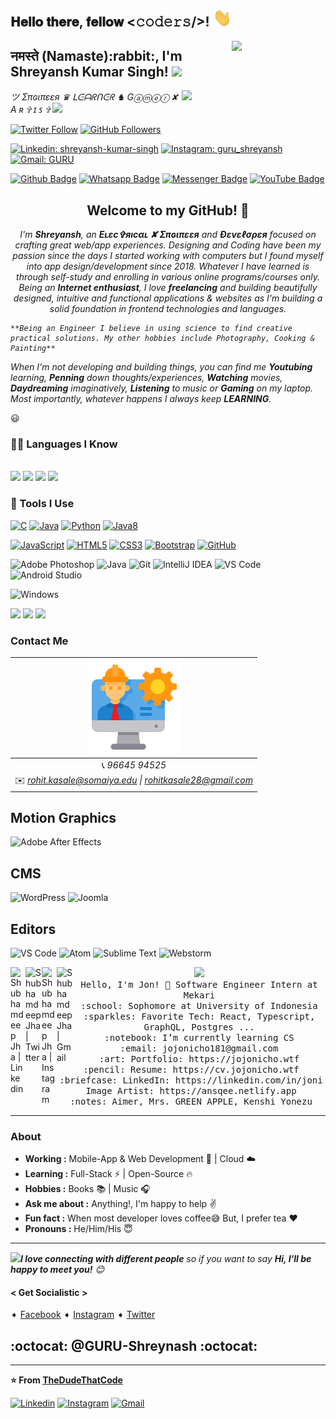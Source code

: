 <h2> 𝐇𝐞𝐥𝐥𝐨 𝐭𝐡𝐞𝐫𝐞, 𝐟𝐞𝐥𝐥𝐨𝐰 <𝚌𝚘𝚍𝚎𝚛𝚜/>! <img src="https://raw.githubusercontent.com/ABSphreak/ABSphreak/master/gifs/Hi.gif" width="30px"></h2>
<img align='right' src="https://media.giphy.com/media/ukMiDlCmdv2og/giphy.gif" width="150">

<h2>नमस्ते (Namaste):rabbit:, I'm Shreyansh Kumar Singh! <img src="https://media.giphy.com/media/12oufCB0MyZ1Go/giphy.gif" width="50"></h2>

<img align='right' src="https://media.giphy.com/media/M9gbBd9nbDrOTu1Mqx/giphy.gif" width="230">


<p><em>ツ Σπɢιπεεя ♛ ᒪᕮᗩᖇᑎᕮᖇ ♞ Gⓐⓜⓔⓡ ✘ A ʀ ✞ ɪ ꜱ ✞ <img src="https://media.giphy.com/media/WUlplcMpOCEmTGBtBW/giphy.gif" width="30"> 
</em></p>

[![Twitter Follow](https://img.shields.io/twitter/follow/GURU_Shreyansh?&style=social)](https://twitter.com/intent/user?screen_name=GURU_Shreyansh "Get Socialistic")
[![GitHub Followers](https://img.shields.io/github/followers/guru-shreyansh?label=Follow%20Me%21&style=social&link=https://github.com/guru-shreyansh)](https://github.com/guru-shreyansh "Check my Repo")

[![Linkedin: shreyansh-kumar-singh](https://img.shields.io/badge/-Shreyansh-blue?style=flat-square&logo=Linkedin&logoColor=white&link=https://www.linkedin.com/in/shreyansh-kumar-singh)](https://www.linkedin.com/in/shreyansh-kumar-singh "Let's get Linked in!")
[![Instagram: guru_shreyansh](https://img.shields.io/badge/-@guru_shreyansh-purple?style=flat&logo=instagram&logoColor=white&link=https://instagram.com/guru_shreyansh)](https://instagram.com/guru_shreyansh "I'm Photoholic")
[![Gmail: GURU](https://img.shields.io/badge/-Gmail@GURU-c14438?style=flat&logo=Gmail&logoColor=white&link=mailto:sagriddegree.hp.07@gmail.com)](mailto:sagriddegree.hp.07@gmail.com "Contact Me")


[![Github Badge](https://img.shields.io/badge/-Github-000?style=flat&logo=Github&logoColor=white)](https://github.com/guru-shreyansh "Welcome to Github")
[![Whatsapp Badge](https://img.shields.io/badge/-Whatsapp-4CA143?style=flat-square&labelColor=4CA143&logo=whatsapp&logoColor=white&link=https://wa.me/919889299896?text=हर%20हर%20महादेव%20ツ%20GURU's%20Here!!%20Text%20Me%20(ᵔᴥᵔ))](https://wa.me/919889299896?text=हर%20हर%20महादेव%20ツ%20GURU's%20Here!!%20Text%20Me%20(ᵔᴥᵔ) "Whatsapp Me!")
[![Messenger Badge](https://img.shields.io/badge/-Messenger-0078FF?style=flat&logo=Messenger&logoColor=white)](https://m.me/guru.shreyansh "Message Me on Facebook")
[![YouTube Badge](https://img.shields.io/badge/-YouTube-FF0000?style=flat&logo=YouTube&logoColor=white)](https://youtube.com/c/GURUShreyansh "My Youtube Channel")


<h2 align="center">Welcome to my GitHub! 👋</h2>
<p align="center"><i>I'm <b>Shreyansh</b>, an <b>Eʟεc✞яıcαʟ ✘ Σπɢιπεεя</b> and <b>Đεvεℓσρεя</b> focused on crafting great web/app experiences.
    Designing and Coding have been my passion since the days I started working with computers but I found myself into app design/development since 2018.
Whatever I have learned is through self-study and enrolling in various online programs/courses only.
    Being an <b>Internet enthusiast</b>, I love <b>freelancing</b> and building beautifully designed, intuitive and functional applications & websites as I'm building a solid foundation in frontend technologies and languages.

    **Being an Engineer I believe in using science to find creative practical solutions. My other hobbies include Photography, Cooking & Painting**
When I'm not developing and building things, you can find me <b>Youtubing</b> learning, <b>Penning</b> down thoughts/experiences, <b>Watching</b> movies, <b>Daydreaming</b> imaginatively, <b>Listening</b> to music or <b>Gaming</b> on my laptop. Most importantly, whatever happens I always keep <b>LEARNING</b>.</i></p> :smiley:



### 👨‍💻 Languages I Know
<br><img src = "https://img.shields.io/badge/-HTML5-E34F26?style=flat&logo=html5&logoColor=white"> <img src = "https://img.shields.io/badge/-CSS3-1572B6?style=flat&logo=css3&logoColor=white"> <img src="https://img.shields.io/badge/-JavaScript-black?style=flat&logo=javascript&logoColor=eed718"> <img src="https://img.shields.io/badge/-Bootstrap-563D7C?style=flat&logo=bootstrap&logoColor=white"></br>


### :hocho: Tools I Use
[![C](https://img.shields.io/badge/-A8B9CC?style=flat&logo=c&logoColor=white&link=https://github.com/guru-shreyansh)](https://github.com/guru-shreyansh) 
[![Java](https://img.shields.io/badge/Java-brown?style=flat&logo=java&logoColor=white&link=https://github.com/guru-shreyansh)](https://github.com/guru-shreyansh) 
[![Python](https://img.shields.io/badge/-Python-black?style=flat&logo=python&link=https://github.com/guru-shreyansh)](https://github.com/guru-shreyansh) 
[![Java8](https://img.shields.io/badge/Java-brown?style=flat&logo=java8&logoColor=white&link=https://github.com/guru-shreyansh)](https://github.com/guru-shreyansh)
 

[![JavaScript](https://img.shields.io/badge/-JavaScript-black?style=flat&logo=javascript&link=https://github.com/hritik5102)](https://github.com/hritik5102) 
[![HTML5](https://img.shields.io/badge/-HTML5-E34F26?style=flat&logo=html5&logoColor=white&link=https://github.com/hritik5102)](https://github.com/hritik5102) 
[![CSS3](https://img.shields.io/badge/-CSS3-1572B6?style=flat&logo=css3&link=https://github.com/hritik5102)](https://github.com/hritik5102) 
[![Bootstrap](https://img.shields.io/badge/-Bootstrap-563D7C?style=flat&logo=bootstrap&link=https://github.com/hritik5102)](https://github.com/hritik5102) 
[![GitHub](https://img.shields.io/badge/-GitHub-181717?style=flat&logo=github&link=https://github.com/hritik5102)](https://github.com/hritik5102)

![Adobe Photoshop](http://img.shields.io/badge/-Abode%20Photoshop-26C9FF?style=flat-square&logo=adobe-photoshop&logoColor=ffffff)
![Java](http://img.shields.io/badge/-Java-007396?style=flat-square&logo=java&logoColor=ffffff)
![Git](https://img.shields.io/badge/-Git-%23F05032?style=flat-square&logo=git&logoColor=%23ffffff)
![IntelliJ IDEA](http://img.shields.io/badge/-IntelliJ%20IDEA-000000?style=flat-square&logo=intellij-idea&logoColor=ffffff)
![VS Code](http://img.shields.io/badge/-VS%20Code-007ACC?style=flat-square&logo=visual-studio-code&logoColor=ffffff)
![Android Studio](http://img.shields.io/badge/-Android%20Studio-3DDC84?style=flat-square&logo=android-studio&logoColor=ffffff)

![Windows](http://img.shields.io/badge/-Windows-0078D6?style=flat-square&logo=windows&logoColor=ffffff)


<img src="https://img.shields.io/badge/-Microsoft%20Word-164ead?style=flat&logo=microsoft%20word">
<img src="https://img.shields.io/badge/-Microsoft%20Excel-026f39?style=flat&logo=microsoft%20excel">
<img src="https://img.shields.io/badge/-Microsoft%20PowerPoint-b9361a?style=flat&logo=microsoft%20powerpoint">

### Contact Me
|  <a href="https://github.com/rkasale28"><img src="https://github.com/rkasale28/rkasale28/blob/master/icons/engineer.png" width="150px" height="150px" /></a> |
|:---------------------------------------------------------------------------------------------------------------------------------------: |
|📞 *96645 94525*|
|✉️ *rohit.kasale@somaiya.edu \| rohitkasale28@gmail.com*|


## Motion Graphics
![Adobe After Effects](http://img.shields.io/badge/-Adobe%20After%20Effects-3C4858?style=flat-square&logo=adobe-after-effects)

## CMS
![WordPress](https://img.shields.io/badge/-WordPress-21759B?style=flat-square&logo=wordpress)
![Joomla](http://img.shields.io/badge/-Joomla-FC8F30?style=flat-square&logo=joomla&logoColor=white)

## Editors
![VS Code](http://img.shields.io/badge/-VS%20Code-007ACC?style=flat-square&logo=visual-studio-code)
![Atom](http://img.shields.io/badge/-Atom%20Editor-1aaf5d?style=flat-square&logo=atom)
![Sublime Text](http://img.shields.io/badge/-Sublime%20Text-3C4858?style=flat-square&logo=sublime-text)
![Webstorm](http://img.shields.io/badge/-Webstorm-3C4858?style=flat-square&logo=webstorm)


<a href="https://in.linkedin.com/in/TheDudeThatCode">
    <img align="left" alt="Shubhamdeep Jha | Linkedin" width="24px" src="https://github.com/TheDudeThatCode/TheDudeThatCode/blob/master/Assets/Linkedin.svg" />
  </a>
  <a href="https://twitter.com/TheDudeThatCode">
    <img align="left" alt="Shubhamdeep Jha | Twitter" width="26px" src="https://github.com/TheDudeThatCode/TheDudeThatCode/blob/master/Assets/Twitter.svg" />
  </a>
  <a href="https://www.instagram.com/thedudethatcode/">
    <img align="left" alt="Shubhamdeep Jha | Instagram" width="24px" src="https://github.com/TheDudeThatCode/TheDudeThatCode/blob/master/Assets/Instagram.svg" />
  </a>
  <a href="mailto:shubhamdeepjha@gmail.com">
    <img align="left" alt="Shubhamdeep Jha | Gmail" width="26px" src="https://github.com/TheDudeThatCode/TheDudeThatCode/blob/master/Assets/Gmail.svg" />
  </a>


<p align="center">
  <img src="https://i.imgur.com/IyjFcq1.png" width="200px">
  <br>
  <samp>
    Hello, I'm Jon! 👋
    Software Engineer Intern at Mekari<br>
    :school: Sophomore at University of Indonesia<br>
    :sparkles: Favorite Tech: React, Typescript, GraphQL, Postgres ... <br>
    :notebook: I’m currently learning CS <br>
    :email:	jojonicho181@gmail.com <br>
    :art: Portfolio: https://jojonicho.wtf <br>
    :pencil: Resume: https://cv.jojonicho.wtf <br>
    :briefcase: LinkedIn: https://linkedin.com/in/joni <br>
    Image Artist: https://ansqee.netlify.app <br>
    :notes: Aimer, Mrs. GREEN APPLE, Kenshi Yonezu <br>
  </samp>
</p>

<!--
**guru-shreyansh/guru-shreyansh** is a ✨ _special_ ✨ repository because its `README.md` (this file) appears on your GitHub profile.

Here are some ideas to get you started:

- 🔭 I’m currently working on ...
- 🌱 I’m currently learning ...
- 👯 I’m looking to collaborate on ...
- 🤔 I’m looking for help with ...
- 💬 Ask me about ...
- 📫 How to reach me: ...
- 😄 Pronouns: ...
- ⚡ Fun fact: ...
-->

---------
### About
-  **Working :** Mobile-App & Web Development :iphone: | Cloud :cloud: 
-  **Learning :** Full-Stack :zap: | Open-Source :fire:	
-  **Hobbies :** Books :books: | Music :headphones:
-  **Ask me about :** Anything!, I'm happy to help :v:
-  **Fun fact :** When most developer loves coffee:sweat_smile: But, I prefer tea :heart: 
-  **Pronouns :** He/Him/His :innocent:
---------

<img src="https://media.giphy.com/media/LnQjpWaON8nhr21vNW/giphy.gif" width="60"><em><b>I love connecting with different people</b> so if you want to say <b>Hi, I'll be happy to meet you!</b> 😊</em>


#### < Get Socialistic >
➧ [Facebook](https://www.facebook.com/guru.shreyansh)
➧ [Instagram](https://www.instagram.com/guru_shreyansh)
➧ [Twitter](https://twitter.com/GURU_Shreyansh)

## :octocat: @GURU-Shreynash :octocat:

---

**⭐️ From [TheDudeThatCode](https://github.com/TheDudeThatCode)**


[![Linkedin](https://img.shields.io/badge/-LinkedIn-blue?style=flat&logo=Linkedin&logoColor=white)](https://www.linkedin.com/in/murillo-comino-6124ab49/)
[![Instagram](https://img.shields.io/badge/-Instagram-c13584?style=flat&labelColor=c13584&logo=instagram&logoColor=white)](https://www.instagram.com/murillo_comino/)
[![Gmail](https://img.shields.io/badge/-Gmail-c14438?style=flat&logo=Gmail&logoColor=white)](mailto:murillo.comino@gmail.com)
